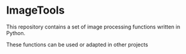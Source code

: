# ImageTools

This repository contains a set of image processing functions written in Python.

These functions can be used or adapted in other projects
